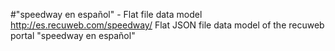 #"speedway en español" - Flat file data model
http://es.recuweb.com/speedway/
Flat JSON file data model of the recuweb portal "speedway en español"
